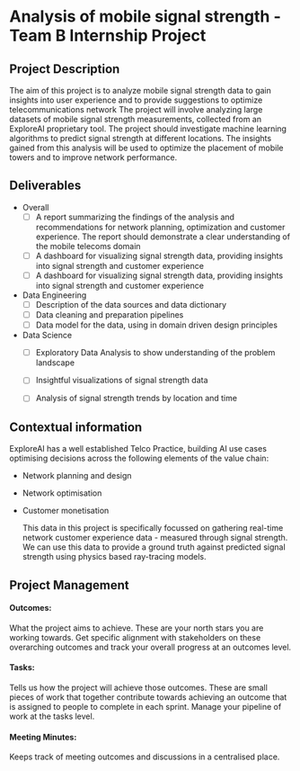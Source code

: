 # Analysis of mobile signal strength - Team B Internship Project


## Project Description
The aim of this project is to analyze mobile signal strength data to gain insights into user experience and to provide suggestions to optimize telecommunications network
The project will involve analyzing large datasets of mobile signal strength measurements, collected from an ExploreAI proprietary tool. 
The project should investigate machine learning algorithms to predict signal strength at different locations. 
The insights gained from this analysis will be used to optimize the placement of mobile towers and to improve network performance.


## Deliverables
- Overall
  - [ ] A report summarizing the findings of the analysis and recommendations for network planning, optimization and customer experience.  The report should demonstrate a clear understanding of the mobile telecoms domain
  - [ ] A dashboard for visualizing signal strength data, providing insights into signal strength and customer experience
  - [ ] A dashboard for visualizing signal strength data, providing insights into signal strength and customer experience
        
- Data Engineering
  - [ ] Description of the data sources and data dictionary
  - [ ] Data cleaning and preparation pipelines
  - [ ] Data model for the data, using in domain driven design principles
        
- Data Science
  - [ ] Exploratory Data Analysis to show understanding of the problem landscape
  - [ ] Insightful visualizations of signal strength data
  - [ ] Analysis of signal strength trends by location and time


## Contextual information
ExploreAI has a well established Telco Practice, building AI use cases optimising decisions across the following elements of the value chain:
- Network planning and design
- Network optimisation
- Customer monetisation

  This data in this project is specifically focussed on gathering real-time network customer experience data - measured through signal strength. We can use this data to provide a ground truth against predicted signal strength using physics based ray-tracing models.


## Project Management
#### Outcomes:
What the project aims to achieve. These are your north stars you are working towards. Get specific alignment with stakeholders on these overarching outcomes and track your overall progress at an outcomes level.

#### Tasks:
Tells us how the project will achieve those outcomes. These are small pieces of work that together contribute towards achieving an outcome that is assigned to people to complete in each sprint. Manage your pipeline of work at the tasks level.

#### Meeting Minutes:
Keeps track of meeting outcomes and discussions in a centralised place.












































































































